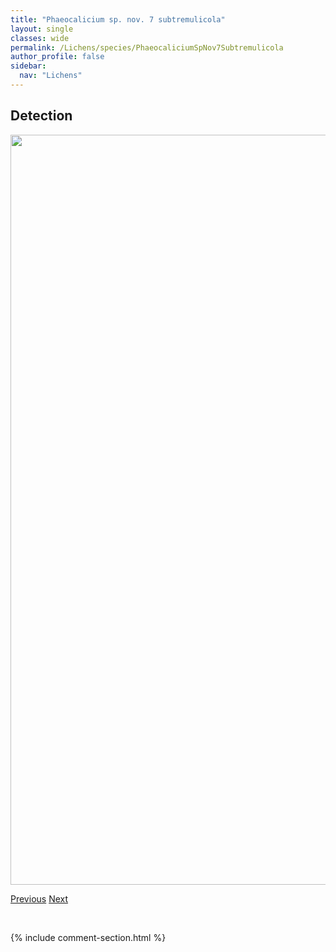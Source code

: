 ```yaml
---
title: "Phaeocalicium sp. nov. 7 subtremulicola"
layout: single
classes: wide
permalink: /Lichens/species/PhaeocaliciumSpNov7Subtremulicola
author_profile: false
sidebar:
  nav: "Lichens"
---
```


<h2>Detection</h2>

<a href="https://drive.google.com/uc?export=view&id=1Fu1rkdtxj3G0BqfnjREDwIsr27Mo7V1r">
<img src="https://drive.google.com/uc?export=view&id=1Fu1rkdtxj3G0BqfnjREDwIsr27Mo7V1r" height = "1200" width = "800">
</a>


<a href="/DevelopmentWebsite/Lichens/species/PhaeocaliciumSpNov6DLH" class="pagination--pager" title="Phaeocalicium sp. nov. 6 DLH">Previous</a> <a href="/DevelopmentWebsite/Lichens/species/PhaeophysciaAdiastola" class="pagination--pager" title="Phaeophyscia adiastola">Next</a>

<p>&nbsp;</p>

{% include comment-section.html %}
